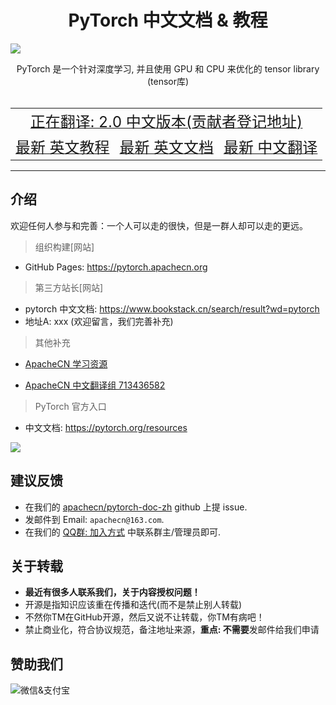 # <center>PyTorch 中文文档 & 教程</center>

![](img/logo.svg)

<center>PyTorch 是一个针对深度学习, 并且使用 GPU 和 CPU 来优化的 tensor library (tensor库)</center>
<br/>
<table>
  <tr align="center">
    <td colspan="3"><a title="Pytorch 2.0 中文版本" href="https://github.com/apachecn/pytorch-doc-zh/discussions/583" target="_blank"><font size="5">正在翻译: 2.0 中文版本(贡献者登记地址)</font></a></td>
  </tr>
  <tr align="center">
    <td colspan="1"><a title="Pytorch 最新 英文教程" href="https://pytorch.org/tutorials/" target="_blank"><font size="5">最新 英文教程</font></a></td>
    <td colspan="1"><a title="Pytorch 最新 英文文档" href="https://pytorch.org/docs/master/" target="_blank"><font size="5">最新 英文文档</font></a></td>
    <td colspan="1"><a title="Pytorch 最新 中文翻译" href="https://pytorch.apachecn.org" target="_blank"><font size="5">最新 中文翻译</font></a></td>
  </tr>
</table>

---

## 介绍

欢迎任何人参与和完善：一个人可以走的很快，但是一群人却可以走的更远。

> 组织构建[网站]

+ GitHub Pages: <https://pytorch.apachecn.org>

> 第三方站长[网站]

+ pytorch 中文文档: <https://www.bookstack.cn/search/result?wd=pytorch>
+ 地址A: xxx (欢迎留言，我们完善补充)

> 其他补充

+ [ApacheCN 学习资源](https://docs.apachecn.org)
* [ApacheCN 中文翻译组 713436582](https://jq.qq.com/?_wv=1027&k=VSNtgpjb)

> PyTorch 官方入口

* 中文文档: <https://pytorch.org/resources>

![](img/resources.jpg)

## 建议反馈

* 在我们的 [apachecn/pytorch-doc-zh](https://github.com/apachecn/pytorch-doc-zh) github 上提 issue.
* 发邮件到 Email: `apachecn@163.com`.
* 在我们的 [QQ群: 加入方式](https://apachecn.org/cooperate/) 中联系群主/管理员即可.

## 关于转载

* **最近有很多人联系我们，关于内容授权问题！**
* 开源是指知识应该重在传播和迭代(而不是禁止别人转载)
* 不然你TM在GitHub开源，然后又说不让转载，你TM有病吧！
* 禁止商业化，符合协议规范，备注地址来源，**重点: 不需要**发邮件给我们申请

## 赞助我们

<img src="https://data.apachecn.org/img/about/donate.jpg" alt="微信&支付宝" />

